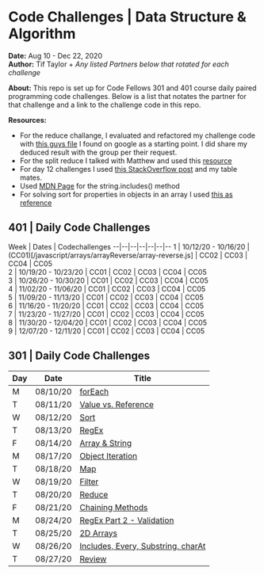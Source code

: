 # Code Challenges | Data Structure & Algorithm 
**Date:** Aug 10 - Dec 22, 2020  
**Author:** Tif Taylor + *Any listed Partners below that rotated for each challenge*

**About:**
This repo is set up for Code Fellows 301 and 401 course daily paired programming code challenges. Below is a list that notates the partner for that challenge and a link to the challenge code in this repo.

**Resources:**
- For the reduce challange, I evaluated and refactored my challenge code with [this guys file](https://gist.github.com/quangnd/572c6d410cb6512b7f252af0f2eb7cae) I found on google as a starting point. I did share my deduced result with the group per their request. 
- For the split reduce I talked with Matthew and used this [resource](https://dev.to/navi/comment/45bn) 
- For day 12 challenges I used [this StackOverflow post](https://stackoverflow.com/questions/39127989/creating-a-javascript-object-from-two-arrays) and my table mates.
- Used [MDN Page](https://developer.mozilla.org/en-US/docs/Web/JavaScript/Reference/Global_Objects/String/includes) for the string.includes() method
- For solving sort for properties in objects in an array I used [this as reference](https://flaviocopes.com/how-to-sort-array-of-objects-by-property-javascript/)

## 401 | Daily Code Challenges

Week | Dates | Codechallenges 
--|--|--|--|--|--|--
1 | 10/12/20 - 10/16/20 | (CC01)[/javascript/arrays/arrayReverse/array-reverse.js] | CC02 | CC03 | CC04 | CC05     
2 | 10/19/20 - 10/23/20 | CC01 | CC02 | CC03 | CC04 | CC05     
3 | 10/26/20 - 10/30/20 | CC01 | CC02 | CC03 | CC04 | CC05  
4 | 11/02/20 - 11/06/20 | CC01 | CC02 | CC03 | CC04 | CC05   
5 | 11/09/20 - 11/13/20 | CC01 | CC02 | CC03 | CC04 | CC05   
6 | 11/16/20 - 11/20/20 | CC01 | CC02 | CC03 | CC04 | CC05     
7 | 11/23/20 - 11/27/20 | CC01 | CC02 | CC03 | CC04 | CC05  
8 | 11/30/20 - 12/04/20 | CC01 | CC02 | CC03 | CC04 | CC05  
9 | 12/07/20 - 12/11/20 | CC01 | CC02 | CC03 | CC04 | CC05        


## 301 | Daily Code Challenges

Day | Date | Title 
--|--|--
M | 08/10/20 | [forEach](/code-challenges/for-each/challenges-01.test.js)   
T | 08/11/20 | [Value vs. Reference](/code-challenges/for-each/challenges-02.test.js)   
W | 08/12/20 | [Sort](/code-challenges/for-each/challenges-03.test.js) 
T | 08/13/20 | [RegEx](/code-challenges/for-each/challenges-04.test.js) 
F | 08/14/20 | [Array & String](/code-challenges/for-each/challenges-05.test.js) 
M | 08/17/20 | [Object Iteration](/code-challenges/for-each/challenges-06.test.js)   
T | 08/18/20 | [Map](/code-challenges/for-each/challenges-07.test.js) 
W | 08/19/20 | [Filter](/code-challenges/for-each/challenges-08.test.js)
T | 08/20/20 | [Reduce](/code-challenges/for-each/challenges-09.test.js)       
F | 08/21/20 | [Chaining Methods](/code-challenges/for-each/challenges-10.test.js) 
M | 08/24/20 | [RegEx Part 2 - Validation](/code-challenges/for-each/challenges-11.test.js) 
T | 08/25/20 | [2D Arrays](/code-challenges/for-each/challenges-12.test.js)
W | 08/26/20 | [Includes, Every, Substring, charAt](/code-challenges/for-each/challenges-13.test.js) 
T | 08/27/20 | [Review](/code-challenges/for-each/challenges-14.test.js)   
